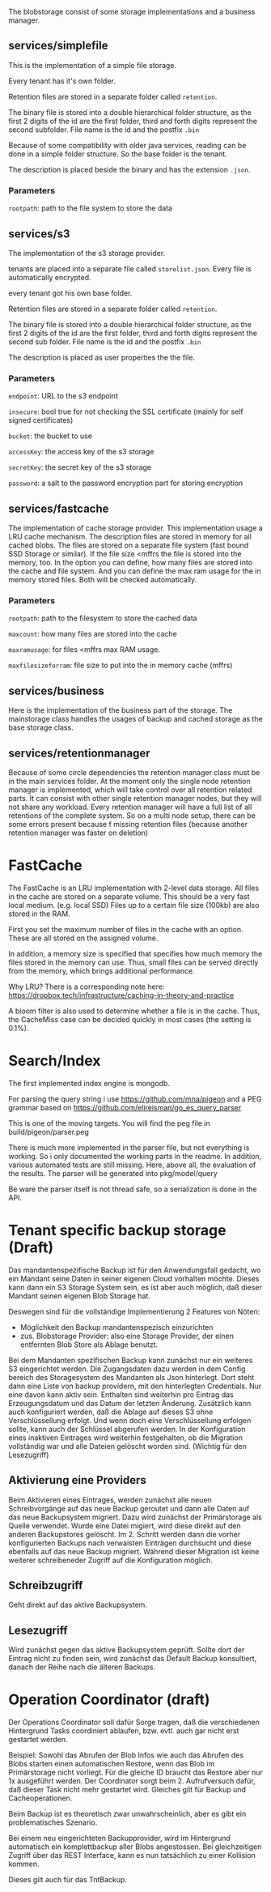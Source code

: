 The blobstorage consist of some storage implementations and a business manager.

## services/simplefile

This is the implementation of a simple file storage. 

Every tenant has it's own folder. 

Retention files are stored in a separate folder called `retention`.

The binary file is stored into a double hierarchical folder structure, as the first 2 digits of the id are the first folder, third and forth digits represent the second subfolder. File name is the id and the postfix `.bin`

Because of some compatibility with older java services, reading can be done in a simple folder structure. So the base folder is the tenant.

The description is placed beside the binary and has the extension `.json`. 

### Parameters

`rootpath`: path to the file system to store the data

## services/s3

The implementation of the s3 storage provider.

tenants are placed into a separate file called `storelist.json`. Every file is automatically encrypted.

every tenant got his own base folder.

Retention files are stored in a separate folder called `retention`.

The binary file is stored into a double hierarchical folder structure, as the first 2 digits of the id are the first folder, third and forth digits represent the second sub folder. File name is the id and the postfix `.bin`

The description is placed as user properties the the file. 

### Parameters

`endpoint`: URL to the s3 endpoint

`insecure`: bool true for not checking the SSL certificate (mainly for self signed certificates)

`bucket`: the bucket to use

`accessKey`: the access key of the s3 storage

`secretKey`: the secret key of the s3 storage

`password`: a salt to the password encryption part for storing encryption

## services/fastcache

The implementation of cache storage provider. This implementation usage a LRU cache mechanism. The description files are stored in memory for all cached blobs. The files are stored on a separate file system (fast bound SSD Storage or similar). If the file size <mffrs the file is stored into the memory, too. In the option you can define, how many files are stored into the cache and file system. And you can define the max ram usage for the in memory stored files. Both will be checked automatically. 

### Parameters

`rootpath`: path to the filesystem to store the cached data

`maxcount`: how many files are stored into the cache

`maxramusage`: for files <mffrs max RAM usage.

`maxfilesizeforram`: file size to put into the in memory cache (mffrs)

## services/business

Here is the implementation of the business part of the storage. The mainstorage class handles the usages of backup and cached storage as the base storage class.



## services/retentionmanager

Because of some circle dependencies the retention manager class must be in the main services folder. At the moment only the single node retention manager is implemented, which will take control over all retention related parts. It can consist with other single retention manager nodes, but they will not share any workload. Every retention manager will have a full list of all retentions of the complete system. So on a multi node setup,  there can be some errors present because f missing retention files (because another retention manager was faster on deletion)

# FastCache

The FastCache is an LRU implementation with 2-level data storage. All files in the cache are stored on a separate volume. This should be a very fast local medium. (e.g. local SSD) Files up to a certain file size (100kb) are also stored in the RAM.

First you set the maximum number of files in the cache with an option. These are all stored on the assigned volume.

In addition, a memory size is specified that specifies how much memory the files stored in the memory can use. Thus, small files can be served directly from the memory, which brings additional performance.

Why LRU? There is a corresponding note here: https://dropbox.tech/infrastructure/caching-in-theory-and-practice

A bloom filter is also used to determine whether a file is in the cache. Thus, the CacheMiss case can be decided quickly in most cases (the setting is 0.1%).

# Search/Index

The first implemented index engine is mongodb.

For parsing the query string i use https://github.com/mna/pigeon and a PEG grammar based on https://github.com/elireisman/go_es_query_parser

This is one of the moving targets. You will find the peg file in build/pigeon/parser.peg

There is much more implemented in the parser file, but not everything is working. So i only documented the working parts in the readme. In addition, various automated tests are still missing. Here, above all, the evaluation of the results. The parser will be generated into pkg/model/query

Be ware the parser itself is not thread safe, so a serialization is done in the API.

# Tenant specific backup storage (Draft)

Das mandantenspezifische Backup ist für den Anwendungsfall gedacht, wo ein Mandant seine Daten in seiner eigenen Cloud vorhalten möchte. Dieses kann dann ein S3 Storage System sein, es ist aber auch möglich, daß dieser Mandant seinen eigenen Blob Storage hat.

Deswegen sind für die vollständige Implementierung 2 Features von Nöten:

- Möglichkeit den Backup mandantenspezisch einzurichten
- zus. Blobstorage Provider: also eine Storage Provider, der einen entfernten Blob Store als Ablage benutzt.

Bei dem Mandanten spezifischen Backup kann zunächst nur ein weiteres S3 eingerichtet werden. Die Zugangsdaten dazu werden in dem Config bereich des Storagesystem des Mandanten als Json hinterlegt. Dort steht dann eine Liste von backup providern, mit den hinterlegten Credentials. Nur eine davon kann aktiv sein. Enthalten sind weiterhin pro Eintrag das Erzeugungsdatum und das Datum der letzten Änderung. Zusätzlich kann auch konfiguriert werden, daß die Ablage auf dieses S3 ohne Verschlüssellung erfolgt. Und wenn doch eine Verschlüssellung erfolgen sollte, kann auch der Schlüssel abgerufen werden.  In der Konfiguration eines inaktiven Eintrages wird weiterhin festgehalten, ob die Migration vollständig war und alle Dateien gelöscht worden sind. (Wichtig für den Lesezugriff)

## Aktivierung eine Providers

Beim Aktivieren eines Eintrages, werden zunächst alle neuen Schreibvorgänge auf das neue Backup geroutet und dann alle Daten auf das neue Backupsystem migriert. Dazu wird zunächst der Primärstorage als Quelle verwendet. Wurde eine Datei migiert, wird diese direkt auf den anderen Backupstores gelöscht. Im 2. Schritt werden dann die vorher konfigurierten Backups nach verwaisten Einträgen durchsucht und diese ebenfalls auf das neue Backup migriert. Während dieser Migration ist keine weiterer schreibeneder Zugriff auf die Konfiguration möglich. 

## Schreibzugriff

Geht direkt auf das aktive Backupsystem.

## Lesezugriff

Wird zunächst gegen das aktive Backupsystem geprüft. Sollte dort der Eintrag nicht zu finden sein, wird zunächst das Default Backup konsultiert, danach der Reihe nach die älteren Backups. 

# Operation Coordinator (draft)

Der Operations Coordinator soll dafür Sorge tragen, daß die verschiedenen Hintergrund Tasks coordiniert ablaufen, bzw. evtl. auch gar nicht erst gestartet werden.

Beispiel:
Sowohl das Abrufen der Blob Infos wie auch das Abrufen des Blobs starten einen automatischen Restore, wenn das Blob im Primärstorage nicht vorliegt. Für die gleiche ID braucht das Restore aber nur 1x ausgeführt werden. Der Coordinator sorgt beim 2. Aufrufversuch dafür, daß dieser Task nicht mehr gestartet wird. Gleiches gilt für Backup und Cacheoperationen.

Beim Backup ist es theoretisch zwar unwahrscheinlich, aber es gibt ein problematisches Szenario.

Bei einem neu eingerichteten Backupprovider, wird im Hintergrund automatisch ein komplettbackup aller Blobs angestossen. Bei gleichzeitigen Zugriff über das REST Interface, kann es nun tatsächlich zu einer Kollision kommen.

Dieses gilt auch für das TntBackup.
